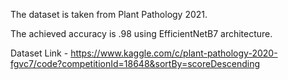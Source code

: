 The dataset is taken from Plant Pathology 2021.

The achieved accuracy is .98 using EfficientNetB7 architecture.

Dataset Link - https://www.kaggle.com/c/plant-pathology-2020-fgvc7/code?competitionId=18648&sortBy=scoreDescending
